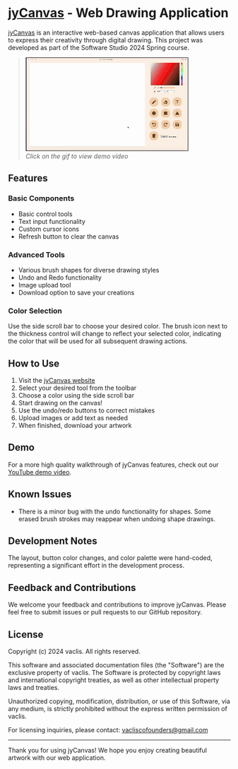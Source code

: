 # [jyCanvas](https://vacanvas.web.app/) - Web Drawing Application

[jyCanvas](https://vacanvas.web.app/) is an interactive web-based canvas application that allows users to express their creativity through digital drawing. This project was developed as part of the Software Studio 2024 Spring course.

>[![jyCanvas demo](https://raw.githubusercontent.com/vaclisinc/jyCanvas/374d19d9804cdb3e28c68334d945144e3f72eae6/demo%20video.gif)](https://www.youtube.com/watch?v=Z0ijTxW7lBY)
><br>*Click on the gif to view demo video*

## Features

### Basic Components
- Basic control tools
- Text input functionality
- Custom cursor icons
- Refresh button to clear the canvas

### Advanced Tools
- Various brush shapes for diverse drawing styles
- Undo and Redo functionality
- Image upload tool
- Download option to save your creations

### Color Selection
Use the side scroll bar to choose your desired color. The brush icon next to the thickness control will change to reflect your selected color, indicating the color that will be used for all subsequent drawing actions.

## How to Use

1. Visit the [jyCanvas website](https://vacanvas.web.app/)
2. Select your desired tool from the toolbar
3. Choose a color using the side scroll bar
4. Start drawing on the canvas!
5. Use the undo/redo buttons to correct mistakes
6. Upload images or add text as needed
7. When finished, download your artwork

## Demo

For a more high quality walkthrough of jyCanvas features, check out our [YouTube demo video](https://www.youtube.com/watch?v=Z0ijTxW7lBY).

## Known Issues

- There is a minor bug with the undo functionality for shapes. Some erased brush strokes may reappear when undoing shape drawings.

## Development Notes

The layout, button color changes, and color palette were hand-coded, representing a significant effort in the development process.

## Feedback and Contributions

We welcome your feedback and contributions to improve jyCanvas. Please feel free to submit issues or pull requests to our GitHub repository.

## License

Copyright (c) 2024 vaclis. All rights reserved.

This software and associated documentation files (the "Software") are the exclusive property of vaclis. The Software is protected by copyright laws and international copyright treaties, as well as other intellectual property laws and treaties.

Unauthorized copying, modification, distribution, or use of this Software, via any medium, is strictly prohibited without the express written permission of vaclis.

For licensing inquiries, please contact: vacliscofounders@gmail.com


---

Thank you for using jyCanvas! We hope you enjoy creating beautiful artwork with our web application.
